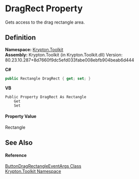 # DragRect Property


Gets access to the drag rectangle area.



## Definition
**Namespace:** <a href="79d2eac2-21f4-54ff-7552-b20c33c30600.md">Krypton.Toolkit</a>  
**Assembly:** Krypton.Toolkit (in Krypton.Toolkit.dll) Version: 80.23.10.287+8d7660f9dc5efd033fabe008ebfb904beab6d444

**C#**
``` C#
public Rectangle DragRect { get; set; }
```
**VB**
``` VB
Public Property DragRect As Rectangle
	Get
	Set
```



#### Property Value
Rectangle

## See Also


#### Reference
<a href="0b4baf23-6bb6-e7be-3d11-3075c3f8843c.md">ButtonDragRectangleEventArgs Class</a>  
<a href="79d2eac2-21f4-54ff-7552-b20c33c30600.md">Krypton.Toolkit Namespace</a>  
